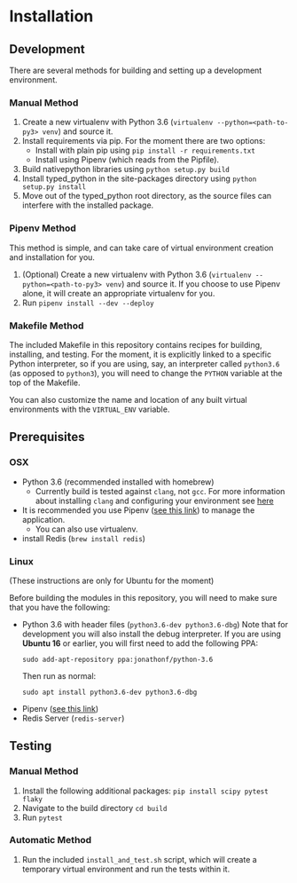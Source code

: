 # Installation

## Development
There are several methods for building and setting up a development environment.

### Manual Method ###
1. Create a new virtualenv with Python 3.6 (`virtualenv --python=<path-to-py3> venv`) and source it.
2. Install requirements via pip. For the moment there are two options:
   * Install with plain pip using `pip install -r requirements.txt`
   * Install using Pipenv (which reads from the Pipfile).
3. Build nativepython libraries using `python setup.py build`
4. Install typed_python in the site-packages directory using `python setup.py install`
5. Move out of the typed_python root directory, as the source files can interfere with the installed package.

### Pipenv Method ###
This method is simple, and can take care of virtual environment creation and installation for you.
1. (Optional) Create a new virtualenv with Python 3.6 (`virtualenv --python=<path-to-py3> venv`) and source it. If you choose to use Pipenv alone, it will create an appropriate virtualenv for you.
2. Run `pipenv install --dev --deploy`

### Makefile Method ###
The included Makefile in this repository contains recipes for building, installing, and testing. For the moment, it is explicitly linked to a specific Python interpreter, so if you are using, say, an interpreter called `python3.6` (as opposed to `python3`), you will need to change the `PYTHON` variable at the top of the Makefile.

You can also customize the name and location of any built virtual environments with the `VIRTUAL_ENV` variable.

## Prerequisites ##

### OSX ###

* Python 3.6 (recommended installed with homebrew)
  * Currently build is tested against `clang`, not `gcc`. For more information about installing `clang` and configuring your environment see [here](https://embeddedartistry.com/blog/2017/2/20/installing-clangllvm-on-osx)
* It is recommended you use Pipenv ([see this link](https://pipenv.readthedocs.io/en/latest/install/#installing-pipenv)) to manage the application.
  * You can also use virtualenv.
* install Redis (`brew install redis`)


### Linux ###
(These instructions are only for Ubuntu for the moment)

Before building the modules in this repository, you will need to make sure that you have the following:
* Python 3.6 with header files (`python3.6-dev python3.6-dbg`)
  Note that for development you will also install the debug interpreter.
  If you are using **Ubuntu 16** or earlier,  you will first need to add the following PPA:
  ```
  sudo add-apt-repository ppa:jonathonf/python-3.6
  ```
  Then run as normal:
  ```
  sudo apt install python3.6-dev python3.6-dbg
  ```
* Pipenv ([see this link](https://pipenv.readthedocs.io/en/latest/install/#installing-pipenv))
* Redis Server (`redis-server`)

## Testing ##

### Manual Method ###

1. Install the following additional packages: `pip install scipy pytest flaky`
2. Navigate to the build directory `cd build`
3. Run `pytest`

### Automatic Method ###

1. Run the included `install_and_test.sh` script, which will create a temporary virtual environment and run the tests within it.
